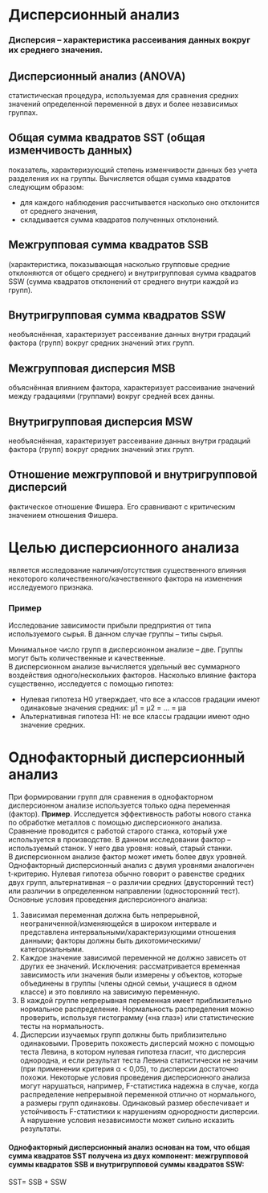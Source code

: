 # Дисперсионный анализ  
### Дисперсия – характеристика рассеивания данных вокруг их среднего значения.
 
## Дисперсионный анализ (ANOVA)  
статистическая процедура, используемая для сравнения средних значений определенной переменной в двух и более независимых группах.

## Общая сумма квадратов SST (общая изменчивость данных)      
показатель, характеризующий степень изменчивости данных без учета разделения их на группы. Вычисляется общая сумма квадратов следующим образом: 
+	для каждого наблюдения рассчитывается насколько оно отклонится от среднего значения,
+	складывается сумма квадратов полученных отклонений.
  

## Межгрупповая сумма квадратов SSB   
(характеристика, показывающая насколько групповые средние отклоняются от общего среднего) и внутригрупповая сумма квадратов SSW (сумма квадратов отклонений от среднего внутри каждой из групп).

## Внутригрупповая сумма квадратов SSW   
необъяснённая, характеризует рассеивание данных внутри градаций фактора (групп) вокруг средних значений этих групп.

## Межгрупповая дисперсия MSB  
объяснённая влиянием фактора, характеризует рассеивание значений между градациями (группами) вокруг средней всех данны.

## Внутригрупповая дисперсия MSW  
необъяснённая, характеризует рассеивание данных внутри градаций фактора (групп) вокруг средних значений этих групп.


## Отношение межгрупповой и внутригрупповой дисперсий  
фактическое отношение Фишера. Его сравнивают с критическим значением отношения Фишера.   

# Целью дисперсионного анализа  
является исследование наличия/отсутствия существенного влияния некоторого количественного/качественного фактора на изменения исследуемого признака.

### Пример  
Исследование зависимости прибыли предприятия от типа используемого сырья. В данном случае группы – типы сырья.

Минимальное число групп в дисперсионном анализе – две. Группы могут быть количественные и качественные.  
В дисперсионном анализе вычисляется удельный вес суммарного воздействия одного/нескольких факторов. Насколько влияние фактора существенно, исследуется с помощью гипотез:  
+	Нулевая гипотеза H0 утверждает, что все a классов градации имеют одинаковые значения средних: μ1 = μ2 = ... = μa 
+	Альтернативная гипотеза H1: не все классы градации имеют одно значение средних.


# **Однофакторный дисперсионный анализ**  
При формировании групп для сравнения в однофакторном дисперсионном анализе используется только одна переменная (фактор). 
**Пример**. Исследуется эффективность работы нового станка по обработке металлов с помощью дисперсионного анализа. Сравнение проводится с работой старого станка, который уже используется в производстве. В данном исследовании фактор – используемый станок. У него два уровня: новый, старый станки.   
В дисперсионном анализе фактор может иметь более двух уровней.  
Однофакторный дисперсионный анализ с двумя уровнями аналогичен t-критерию. Нулевая гипотеза обычно говорит о равенстве средних двух групп, альтернативная – о различии средних (двусторонний тест) или различии в определенном направлении (односторонний тест). 
Основные условия проведения дисперсионного анализа: 
1.	Зависимая переменная должна быть непрерывной, неограниченной/изменяющейся в широком интервале и представлена интервальными/характеризующими отношения данными; факторы должны быть дихотомическими/категориальными. 
2. Каждое значение зависимой переменной не должно зависеть от других ее значений. 
Исключения: рассматривается временная зависимость или значения были измерены у объектов, которые объединены в группы (члены одной семьи, учащиеся в одном классе) и это повлияло на зависимую переменную. 
3.	В каждой группе непрерывная переменная имеет приблизительно нормальное распределение. Нормальность распределения можно проверить, используя гистограмму («на глаз») или статистические тесты на нормальность.
4.	Дисперсии изучаемых групп должны быть приблизительно одинаковыми. Проверить похожесть дисперсий можно с помощью теста Левина, в котором нулевая гипотеза гласит, что дисперсия однородна, и если результат теста Левина статистически не значим (при применении критерия α < 0,05), то дисперсии достаточно похожи. 
Некоторые условия проведения дисперсионного анализа могут нарушаться, например, F-статистика надежна в случае, когда распределение непрерывной переменной отлично от нормального, а размеры групп одинаковы. Одинаковый размер обеспечивает и устойчивость F-статистики к нарушениям однородности дисперсии. А нарушение условия независимости может сильно исказить результаты. 
#### Однофакторный дисперсионный анализ основан на том, что общая сумма квадратов SST получена из двух компонент: межгрупповой суммы квадратов SSB и внутригрупповой суммы квадратов SSW:
SST= SSB + SSW

